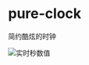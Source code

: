 # pure-clock
简约酷炫的时钟

![实时秒数值](https://images.gitee.com/uploads/images/2018/0812/175912_df9585e6_1692306.jpeg "微信截图_20180812175450.jpg")
